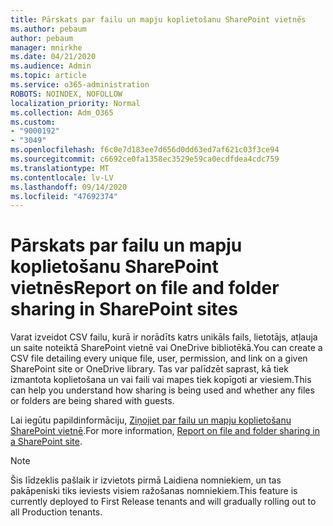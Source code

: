 ```yaml
---
title: Pārskats par failu un mapju koplietošanu SharePoint vietnēs
ms.author: pebaum
author: pebaum
manager: mnirkhe
ms.date: 04/21/2020
ms.audience: Admin
ms.topic: article
ms.service: o365-administration
ROBOTS: NOINDEX, NOFOLLOW
localization_priority: Normal
ms.collection: Adm_O365
ms.custom:
- "9000192"
- "3049"
ms.openlocfilehash: f6c0e7d183ee7d656d0dd63ed7af621c03f3ce94
ms.sourcegitcommit: c6692ce0fa1358ec3529e59ca0ecdfdea4cdc759
ms.translationtype: MT
ms.contentlocale: lv-LV
ms.lasthandoff: 09/14/2020
ms.locfileid: "47692374"
---
```

# <a name="report-on-file-and-folder-sharing-in-sharepoint-sites"></a><span data-ttu-id="a529c-102">Pārskats par failu un mapju koplietošanu SharePoint vietnēs</span><span class="sxs-lookup"><span data-stu-id="a529c-102">Report on file and folder sharing in SharePoint sites</span></span>

<span data-ttu-id="a529c-103">Varat izveidot CSV failu, kurā ir norādīts katrs unikāls fails, lietotājs, atļauja un saite noteiktā SharePoint vietnē vai OneDrive bibliotēkā.</span><span class="sxs-lookup"><span data-stu-id="a529c-103">You can create a CSV file detailing every unique file, user, permission, and link on a given SharePoint site or OneDrive library.</span></span> <span data-ttu-id="a529c-104">Tas var palīdzēt saprast, kā tiek izmantota koplietošana un vai faili vai mapes tiek kopīgoti ar viesiem.</span><span class="sxs-lookup"><span data-stu-id="a529c-104">This can help you understand how sharing is being used and whether any files or folders are being shared with guests.</span></span>

<span data-ttu-id="a529c-105">Lai iegūtu papildinformāciju, [Ziņojiet par failu un mapju koplietošanu SharePoint vietnē](https://docs.microsoft.com/sharepoint/sharing-reports).</span><span class="sxs-lookup"><span data-stu-id="a529c-105">For more information, [Report on file and folder sharing in a SharePoint site](https://docs.microsoft.com/sharepoint/sharing-reports).</span></span>

> [!NOTE]
> <span data-ttu-id="a529c-106">Šis līdzeklis pašlaik ir izvietots pirmā Laidiena nomniekiem, un tas pakāpeniski tiks ieviests visiem ražošanas nomniekiem.</span><span class="sxs-lookup"><span data-stu-id="a529c-106">This feature is currently deployed to First Release tenants and will gradually rolling out to all Production tenants.</span></span>